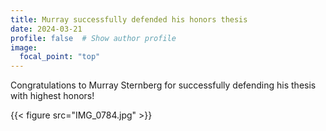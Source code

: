 ```yaml
---
title: Murray successfully defended his honors thesis
date: 2024-03-21
profile: false  # Show author profile
image:
  focal_point: "top"
---
```


Congratulations to Murray Sternberg for successfully defending his thesis with highest honors! 

{{< figure src="IMG_0784.jpg" >}}
